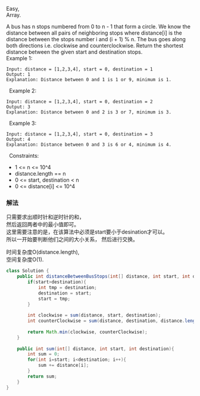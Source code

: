 Easy,  
Array.  

A bus has n stops numbered from 0 to n - 1 that form a circle. We know the distance between all pairs of neighboring stops where distance[i] is the distance between the stops number i and (i + 1) % n.
The bus goes along both directions i.e. clockwise and counterclockwise.
Return the shortest distance between the given start and destination stops.
   
Example 1:

```
Input: distance = [1,2,3,4], start = 0, destination = 1
Output: 1
Explanation: Distance between 0 and 1 is 1 or 9, minimum is 1.
```
 
Example 2:
```
Input: distance = [1,2,3,4], start = 0, destination = 2
Output: 3
Explanation: Distance between 0 and 2 is 3 or 7, minimum is 3.
```
 
Example 3:
```
Input: distance = [1,2,3,4], start = 0, destination = 3
Output: 4
Explanation: Distance between 0 and 3 is 6 or 4, minimum is 4.
```
 
Constraints:

* 1 <= n <= 10^4
* distance.length == n
* 0 <= start, destination < n
* 0 <= distance[i] <= 10^4


### 解法

只需要求出顺时针和逆时针的和，  
然后返回两者中的最小值即可。  
这里需要注意的是，在该算法中必须是start要小于desination才可以。  
所以一开始要判断他们之间的大小关系， 然后进行交换。

时间复杂度O(distance.length),  
空间复杂度O(1).  

```java
class Solution {
    public int distanceBetweenBusStops(int[] distance, int start, int destination) {
        if(start>destination){
            int tmp = destination;
            destination = start;
            start = tmp;
        }
        
        int clockwise = sum(distance, start, destination);
        int counterClockwise = sum(distance, destination, distance.length) + sum(distance, 0, start);
        
        return Math.min(clockwise, counterClockwise);
    }
    
    public int sum(int[] distance, int start, int destination){
        int sum = 0;
        for(int i=start; i<destination; i++){
            sum += distance[i];
        }
        return sum;
    }
}
```